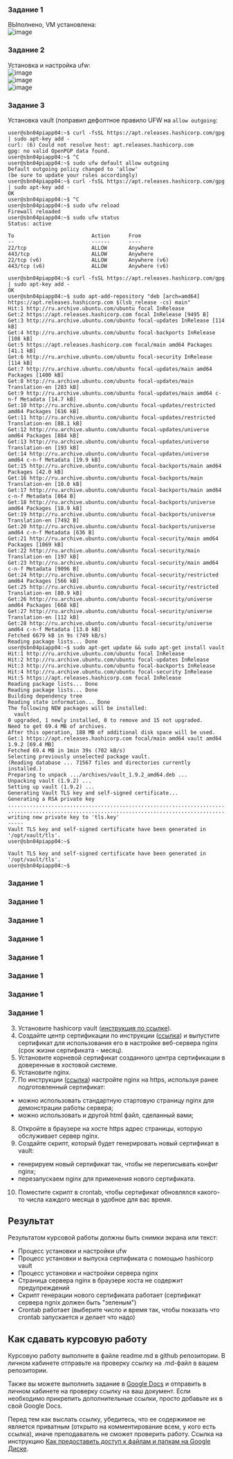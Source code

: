 ### Задание 1
ВЫполнено, VM установлена:  
![image](https://user-images.githubusercontent.com/22905019/147546640-ad7ffbb8-da71-4a8c-98cc-d71b2ab40966.png)  
### Задание 2
Установка и настройка ufw:  
![image](https://user-images.githubusercontent.com/22905019/147546793-993763ed-e4f9-404c-9383-06b32bc23892.png)  
![image](https://user-images.githubusercontent.com/22905019/147547531-3258016c-fd6f-4877-b4f0-89617b09a3e2.png)  
![image](https://user-images.githubusercontent.com/22905019/147547657-0452199c-ffd2-47af-8192-5f69ca9aaa7d.png)  
### Задание 3
Установка vault (поправил дефолтное правило UFW на `allow outgoing`:  
~~~
user@sbn04piapp04:~$ curl -fsSL https://apt.releases.hashicorp.com/gpg | sudo apt-key add -
curl: (6) Could not resolve host: apt.releases.hashicorp.com
gpg: no valid OpenPGP data found.
user@sbn04piapp04:~$ ^C
user@sbn04piapp04:~$ sudo ufw default allow outgoing
Default outgoing policy changed to 'allow'
(be sure to update your rules accordingly)
user@sbn04piapp04:~$ curl -fsSL https://apt.releases.hashicorp.com/gpg | sudo apt-key add -
OK
user@sbn04piapp04:~$ ^C
user@sbn04piapp04:~$ sudo ufw reload
Firewall reloaded
user@sbn04piapp04:~$ sudo ufw status
Status: active

To                         Action      From
--                         ------      ----
22/tcp                     ALLOW       Anywhere                  
443/tcp                    ALLOW       Anywhere                  
22/tcp (v6)                ALLOW       Anywhere (v6)             
443/tcp (v6)               ALLOW       Anywhere (v6)             

user@sbn04piapp04:~$ curl -fsSL https://apt.releases.hashicorp.com/gpg | sudo apt-key add -
OK
user@sbn04piapp04:~$ sudo apt-add-repository "deb [arch=amd64] https://apt.releases.hashicorp.com $(lsb_release -cs) main"
Hit:1 http://ru.archive.ubuntu.com/ubuntu focal InRelease                                                         
Get:2 https://apt.releases.hashicorp.com focal InRelease [9495 B]                                                 
Get:3 http://ru.archive.ubuntu.com/ubuntu focal-updates InRelease [114 kB]
Get:4 http://ru.archive.ubuntu.com/ubuntu focal-backports InRelease [108 kB]
Get:5 https://apt.releases.hashicorp.com focal/main amd64 Packages [41.1 kB]
Get:6 http://ru.archive.ubuntu.com/ubuntu focal-security InRelease [114 kB]
Get:7 http://ru.archive.ubuntu.com/ubuntu focal-updates/main amd64 Packages [1400 kB]
Get:8 http://ru.archive.ubuntu.com/ubuntu focal-updates/main Translation-en [283 kB]
Get:9 http://ru.archive.ubuntu.com/ubuntu focal-updates/main amd64 c-n-f Metadata [14.7 kB]
Get:10 http://ru.archive.ubuntu.com/ubuntu focal-updates/restricted amd64 Packages [616 kB]
Get:11 http://ru.archive.ubuntu.com/ubuntu focal-updates/restricted Translation-en [88.1 kB]                          
Get:12 http://ru.archive.ubuntu.com/ubuntu focal-updates/universe amd64 Packages [884 kB]                             
Get:13 http://ru.archive.ubuntu.com/ubuntu focal-updates/universe Translation-en [193 kB]                             
Get:14 http://ru.archive.ubuntu.com/ubuntu focal-updates/universe amd64 c-n-f Metadata [19.9 kB]                      
Get:15 http://ru.archive.ubuntu.com/ubuntu focal-backports/main amd64 Packages [42.0 kB]                              
Get:16 http://ru.archive.ubuntu.com/ubuntu focal-backports/main Translation-en [10.0 kB]                              
Get:17 http://ru.archive.ubuntu.com/ubuntu focal-backports/main amd64 c-n-f Metadata [864 B]                          
Get:18 http://ru.archive.ubuntu.com/ubuntu focal-backports/universe amd64 Packages [18.9 kB]                          
Get:19 http://ru.archive.ubuntu.com/ubuntu focal-backports/universe Translation-en [7492 B]                           
Get:20 http://ru.archive.ubuntu.com/ubuntu focal-backports/universe amd64 c-n-f Metadata [636 B]                      
Get:21 http://ru.archive.ubuntu.com/ubuntu focal-security/main amd64 Packages [1069 kB]                               
Get:22 http://ru.archive.ubuntu.com/ubuntu focal-security/main Translation-en [197 kB]                                
Get:23 http://ru.archive.ubuntu.com/ubuntu focal-security/main amd64 c-n-f Metadata [9096 B]                          
Get:24 http://ru.archive.ubuntu.com/ubuntu focal-security/restricted amd64 Packages [566 kB]                          
Get:25 http://ru.archive.ubuntu.com/ubuntu focal-security/restricted Translation-en [80.9 kB]                         
Get:26 http://ru.archive.ubuntu.com/ubuntu focal-security/universe amd64 Packages [668 kB]                            
Get:27 http://ru.archive.ubuntu.com/ubuntu focal-security/universe Translation-en [112 kB]                            
Get:28 http://ru.archive.ubuntu.com/ubuntu focal-security/universe amd64 c-n-f Metadata [13.0 kB]                     
Fetched 6679 kB in 9s (749 kB/s)                                                                                      
Reading package lists... Done
user@sbn04piapp04:~$ sudo apt-get update && sudo apt-get install vault
Hit:1 http://ru.archive.ubuntu.com/ubuntu focal InRelease       
Hit:2 http://ru.archive.ubuntu.com/ubuntu focal-updates InRelease
Hit:3 http://ru.archive.ubuntu.com/ubuntu focal-backports InRelease
Hit:4 http://ru.archive.ubuntu.com/ubuntu focal-security InRelease                
Hit:5 https://apt.releases.hashicorp.com focal InRelease                          
Reading package lists... Done
Reading package lists... Done
Building dependency tree       
Reading state information... Done
The following NEW packages will be installed:
  vault
0 upgraded, 1 newly installed, 0 to remove and 15 not upgraded.
Need to get 69.4 MB of archives.
After this operation, 188 MB of additional disk space will be used.
Get:1 https://apt.releases.hashicorp.com focal/main amd64 vault amd64 1.9.2 [69.4 MB]
Fetched 69.4 MB in 1min 39s (702 kB/s)                                                                                
Selecting previously unselected package vault.
(Reading database ... 71567 files and directories currently installed.)
Preparing to unpack .../archives/vault_1.9.2_amd64.deb ...
Unpacking vault (1.9.2) ...
Setting up vault (1.9.2) ...
Generating Vault TLS key and self-signed certificate...
Generating a RSA private key
........................................................................................................++++
.................................................................................................................................................................................................................++++
writing new private key to 'tls.key'
-----
Vault TLS key and self-signed certificate have been generated in '/opt/vault/tls'.
user@sbn04piapp04:~$ 

~~~
```
Vault TLS key and self-signed certificate have been generated in '/opt/vault/tls'.
user@sbn04piapp04:~$ 
```
### Задание 1
### Задание 1
### Задание 1
### Задание 1
### Задание 1
### Задание 1
### Задание 1
### Задание 1

3. Установите hashicorp vault ([инструкция по ссылке](https://learn.hashicorp.com/tutorials/vault/getting-started-install?in=vault/getting-started#install-vault)).
4. Cоздайте центр сертификации по инструкции ([ссылка](https://learn.hashicorp.com/tutorials/vault/pki-engine?in=vault/secrets-management)) и выпустите сертификат для использования его в настройке веб-сервера nginx (срок жизни сертификата - месяц).
5. Установите корневой сертификат созданного центра сертификации в доверенные в хостовой системе.
6. Установите nginx.
7. По инструкции ([ссылка](https://nginx.org/en/docs/http/configuring_https_servers.html)) настройте nginx на https, используя ранее подготовленный сертификат:
  - можно использовать стандартную стартовую страницу nginx для демонстрации работы сервера;
  - можно использовать и другой html файл, сделанный вами;
8. Откройте в браузере на хосте https адрес страницы, которую обслуживает сервер nginx.
9. Создайте скрипт, который будет генерировать новый сертификат в vault:
  - генерируем новый сертификат так, чтобы не переписывать конфиг nginx;
  - перезапускаем nginx для применения нового сертификата.
10. Поместите скрипт в crontab, чтобы сертификат обновлялся какого-то числа каждого месяца в удобное для вас время.

## Результат

Результатом курсовой работы должны быть снимки экрана или текст:

- Процесс установки и настройки ufw
- Процесс установки и выпуска сертификата с помощью hashicorp vault
- Процесс установки и настройки сервера nginx
- Страница сервера nginx в браузере хоста не содержит предупреждений 
- Скрипт генерации нового сертификата работает (сертификат сервера ngnix должен быть "зеленым")
- Crontab работает (выберите число и время так, чтобы показать что crontab запускается и делает что надо)

## Как сдавать курсовую работу

Курсовую работу выполните в файле readme.md в github репозитории. В личном кабинете отправьте на проверку ссылку на .md-файл в вашем репозитории.

Также вы можете выполнить задание в [Google Docs](https://docs.google.com/document/u/0/?tgif=d) и отправить в личном кабинете на проверку ссылку на ваш документ.
Если необходимо прикрепить дополнительные ссылки, просто добавьте их в свой Google Docs.

Перед тем как выслать ссылку, убедитесь, что ее содержимое не является приватным (открыто на комментирование всем, у кого есть ссылка), иначе преподаватель не сможет проверить работу. 
Ссылка на инструкцию [Как предоставить доступ к файлам и папкам на Google Диске](https://support.google.com/docs/answer/2494822?hl=ru&co=GENIE.Platform%3DDesktop).
